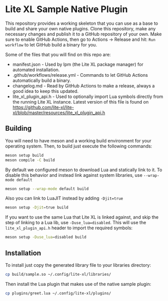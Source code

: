 # Lite XL Sample Native Plugin

This repository provides a working skeleton that you can use as a base to build
and share your own native plugins. Clone this repository, make any necessary
changes and publish it to a GitHub repository of your own. Make sure to enable
GitHub Actions, then go to Actions -> Release and hit: `Run workflow` to let
GitHub build a binary for you.

Some of the files that you will find on this repo are:

* manifest.json - Used by lpm (the Lite XL package manager) for automated
  installation.
* .github/workflows/release.yml - Commands to let GitHub Actions automatically
  build a binary.
* changelog.md - Read by GitHub Actions to make a release, always a good idea
  to keep this updated.
* lite_xl_plugin_api.h - Used to optionally import Lua symbols directly from
  the running Lite XL instance. Latest version of this file is found on
  https://github.com/lite-xl/lite-xl/blob/master/resources/lite_xl_plugin_api.h

## Building

You will need to have meson and a working build environment for your operating
system. Then, to build just execute the following commands:

```sh
meson setup build
meson compile -C build
```

By default we configured meson to download Lua and statically link
to it. To disable this behavior and instead link against system libraries,
use `--wrap-mode default`

```sh
meson setup --wrap-mode default build
```

Also you can link to LuaJIT instead by adding `-Djit=true`

```sh
meson setup -Djit=true build
```

If you want to use the same Lua that Lite XL is linked against, and skip
the step of linking to a Lua lib, use `-Duse_lua=disabled`. This will
use the `lite_xl_plugin_api.h` header to import the required symbols:

```sh
meson setup -Duse_lua=disabled build
```

## Installation

To install just copy the generated library file to your libraries directory:

```sh
cp build/sample.so ~/.config/lite-xl/libraries/
```

Then install the Lua plugin that makes use of the native sample plugin:

```sh
cp plugins/greet.lua ~/.config/lite-xl/plugins/
```
